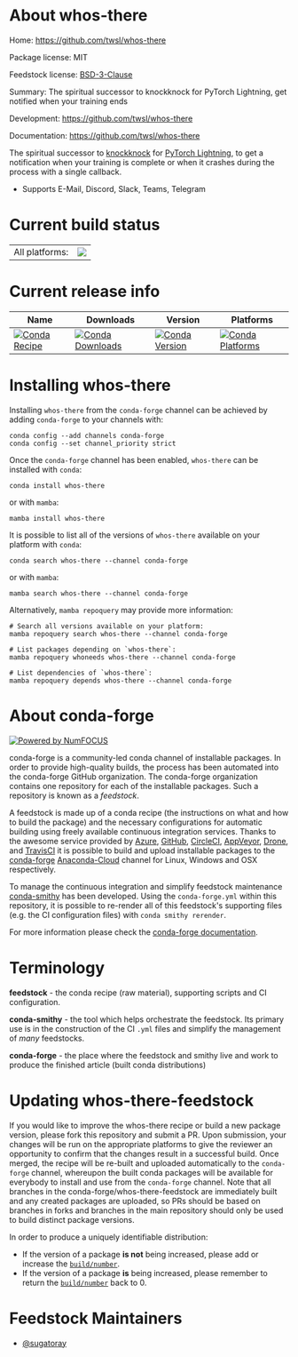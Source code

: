 About whos-there
================

Home: https://github.com/twsl/whos-there

Package license: MIT

Feedstock license: [BSD-3-Clause](https://github.com/conda-forge/whos-there-feedstock/blob/main/LICENSE.txt)

Summary: The spiritual successor to knockknock for PyTorch Lightning, get notified when your training ends

Development: https://github.com/twsl/whos-there

Documentation: https://github.com/twsl/whos-there

The spiritual successor to [knockknock](https://github.com/huggingface/knockknock)
for [PyTorch Lightning](https://github.com/PyTorchLightning/pytorch-lightning),
to get a notification when your training is complete or when it crashes during the
process with a single callback.


- Supports E-Mail, Discord, Slack, Teams, Telegram


Current build status
====================


<table><tr><td>All platforms:</td>
    <td>
      <a href="https://dev.azure.com/conda-forge/feedstock-builds/_build/latest?definitionId=14896&branchName=main">
        <img src="https://dev.azure.com/conda-forge/feedstock-builds/_apis/build/status/whos-there-feedstock?branchName=main">
      </a>
    </td>
  </tr>
</table>

Current release info
====================

| Name | Downloads | Version | Platforms |
| --- | --- | --- | --- |
| [![Conda Recipe](https://img.shields.io/badge/recipe-whos--there-green.svg)](https://anaconda.org/conda-forge/whos-there) | [![Conda Downloads](https://img.shields.io/conda/dn/conda-forge/whos-there.svg)](https://anaconda.org/conda-forge/whos-there) | [![Conda Version](https://img.shields.io/conda/vn/conda-forge/whos-there.svg)](https://anaconda.org/conda-forge/whos-there) | [![Conda Platforms](https://img.shields.io/conda/pn/conda-forge/whos-there.svg)](https://anaconda.org/conda-forge/whos-there) |

Installing whos-there
=====================

Installing `whos-there` from the `conda-forge` channel can be achieved by adding `conda-forge` to your channels with:

```
conda config --add channels conda-forge
conda config --set channel_priority strict
```

Once the `conda-forge` channel has been enabled, `whos-there` can be installed with `conda`:

```
conda install whos-there
```

or with `mamba`:

```
mamba install whos-there
```

It is possible to list all of the versions of `whos-there` available on your platform with `conda`:

```
conda search whos-there --channel conda-forge
```

or with `mamba`:

```
mamba search whos-there --channel conda-forge
```

Alternatively, `mamba repoquery` may provide more information:

```
# Search all versions available on your platform:
mamba repoquery search whos-there --channel conda-forge

# List packages depending on `whos-there`:
mamba repoquery whoneeds whos-there --channel conda-forge

# List dependencies of `whos-there`:
mamba repoquery depends whos-there --channel conda-forge
```


About conda-forge
=================

[![Powered by
NumFOCUS](https://img.shields.io/badge/powered%20by-NumFOCUS-orange.svg?style=flat&colorA=E1523D&colorB=007D8A)](https://numfocus.org)

conda-forge is a community-led conda channel of installable packages.
In order to provide high-quality builds, the process has been automated into the
conda-forge GitHub organization. The conda-forge organization contains one repository
for each of the installable packages. Such a repository is known as a *feedstock*.

A feedstock is made up of a conda recipe (the instructions on what and how to build
the package) and the necessary configurations for automatic building using freely
available continuous integration services. Thanks to the awesome service provided by
[Azure](https://azure.microsoft.com/en-us/services/devops/), [GitHub](https://github.com/),
[CircleCI](https://circleci.com/), [AppVeyor](https://www.appveyor.com/),
[Drone](https://cloud.drone.io/welcome), and [TravisCI](https://travis-ci.com/)
it is possible to build and upload installable packages to the
[conda-forge](https://anaconda.org/conda-forge) [Anaconda-Cloud](https://anaconda.org/)
channel for Linux, Windows and OSX respectively.

To manage the continuous integration and simplify feedstock maintenance
[conda-smithy](https://github.com/conda-forge/conda-smithy) has been developed.
Using the ``conda-forge.yml`` within this repository, it is possible to re-render all of
this feedstock's supporting files (e.g. the CI configuration files) with ``conda smithy rerender``.

For more information please check the [conda-forge documentation](https://conda-forge.org/docs/).

Terminology
===========

**feedstock** - the conda recipe (raw material), supporting scripts and CI configuration.

**conda-smithy** - the tool which helps orchestrate the feedstock.
                   Its primary use is in the construction of the CI ``.yml`` files
                   and simplify the management of *many* feedstocks.

**conda-forge** - the place where the feedstock and smithy live and work to
                  produce the finished article (built conda distributions)


Updating whos-there-feedstock
=============================

If you would like to improve the whos-there recipe or build a new
package version, please fork this repository and submit a PR. Upon submission,
your changes will be run on the appropriate platforms to give the reviewer an
opportunity to confirm that the changes result in a successful build. Once
merged, the recipe will be re-built and uploaded automatically to the
`conda-forge` channel, whereupon the built conda packages will be available for
everybody to install and use from the `conda-forge` channel.
Note that all branches in the conda-forge/whos-there-feedstock are
immediately built and any created packages are uploaded, so PRs should be based
on branches in forks and branches in the main repository should only be used to
build distinct package versions.

In order to produce a uniquely identifiable distribution:
 * If the version of a package **is not** being increased, please add or increase
   the [``build/number``](https://docs.conda.io/projects/conda-build/en/latest/resources/define-metadata.html#build-number-and-string).
 * If the version of a package **is** being increased, please remember to return
   the [``build/number``](https://docs.conda.io/projects/conda-build/en/latest/resources/define-metadata.html#build-number-and-string)
   back to 0.

Feedstock Maintainers
=====================

* [@sugatoray](https://github.com/sugatoray/)

